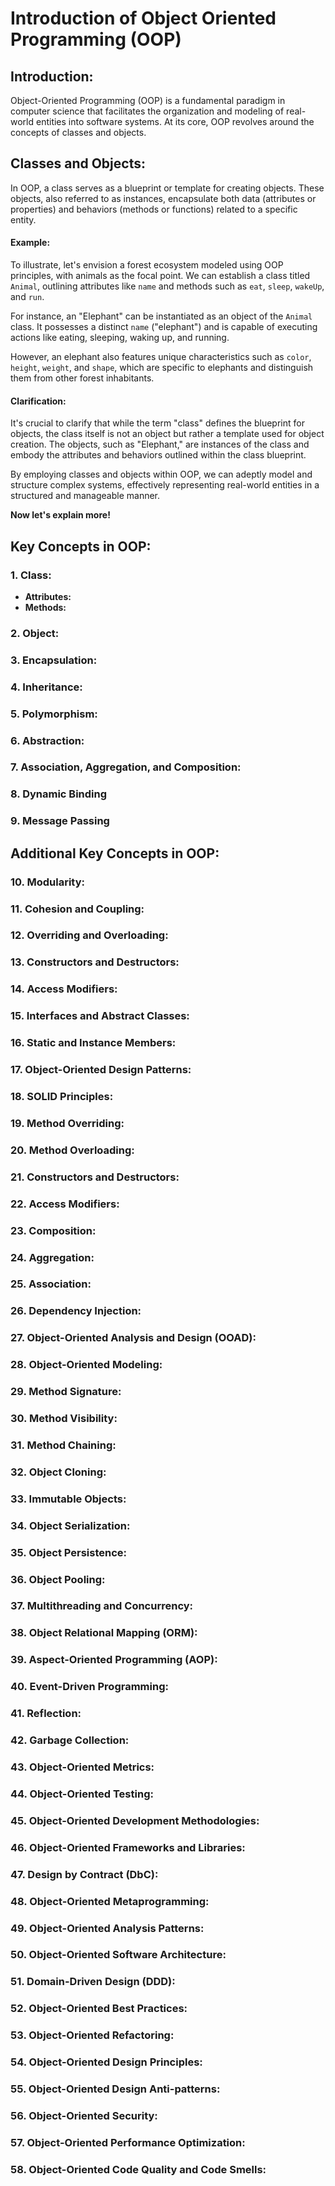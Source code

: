 # Introduction of Object Oriented Programming (OOP)

## Introduction:

Object-Oriented Programming (OOP) is a fundamental paradigm in computer science that facilitates the organization and modeling of real-world entities into software systems. At its core, OOP revolves around the concepts of classes and objects.

## Classes and Objects:

In OOP, a class serves as a blueprint or template for creating objects. These objects, also referred to as instances, encapsulate both data (attributes or properties) and behaviors (methods or functions) related to a specific entity.

#### Example:

To illustrate, let's envision a forest ecosystem modeled using OOP principles, with animals as the focal point. We can establish a class titled `Animal`, outlining attributes like `name` and methods such as `eat`, `sleep`, `wakeUp`, and `run`.

For instance, an "Elephant" can be instantiated as an object of the `Animal` class. It possesses a distinct `name` ("elephant") and is capable of executing actions like eating, sleeping, waking up, and running.

However, an elephant also features unique characteristics such as `color`, `height`, `weight`, and `shape`, which are specific to elephants and distinguish them from other forest inhabitants.

#### Clarification:

It's crucial to clarify that while the term "class" defines the blueprint for objects, the class itself is not an object but rather a template used for object creation. The objects, such as "Elephant," are instances of the class and embody the attributes and behaviors outlined within the class blueprint.

By employing classes and objects within OOP, we can adeptly model and structure complex systems, effectively representing real-world entities in a structured and manageable manner.

**Now let's explain more!**

## Key Concepts in OOP:

### 1. Class:

- **Attributes:**
- **Methods:**

### 2. Object:

### 3. Encapsulation:

### 4. Inheritance:

### 5. Polymorphism:

### 6. Abstraction:

### 7. Association, Aggregation, and Composition:

### 8. Dynamic Binding

### 9. Message Passing

## Additional Key Concepts in OOP:

### 10. Modularity:

### 11. Cohesion and Coupling:

### 12. Overriding and Overloading:

### 13. Constructors and Destructors:

### 14. Access Modifiers:

### 15. Interfaces and Abstract Classes:

### 16. Static and Instance Members:

### 17. Object-Oriented Design Patterns:

### 18. SOLID Principles:

### 19. Method Overriding:

### 20. Method Overloading:

### 21. Constructors and Destructors:

### 22. Access Modifiers:

### 23. Composition:

### 24. Aggregation:

### 25. Association:

### 26. Dependency Injection:

### 27. Object-Oriented Analysis and Design (OOAD):

### 28. Object-Oriented Modeling:

### 29. Method Signature:

### 30. Method Visibility:

### 31. Method Chaining:

### 32. Object Cloning:

### 33. Immutable Objects:

### 34. Object Serialization:

### 35. Object Persistence:

### 36. Object Pooling:

### 37. Multithreading and Concurrency:

### 38. Object Relational Mapping (ORM):

### 39. Aspect-Oriented Programming (AOP):

### 40. Event-Driven Programming:

### 41. Reflection:

### 42. Garbage Collection:

### 43. Object-Oriented Metrics:

### 44. Object-Oriented Testing:

### 45. Object-Oriented Development Methodologies:

### 46. Object-Oriented Frameworks and Libraries:

### 47. Design by Contract (DbC):

### 48. Object-Oriented Metaprogramming:

### 49. Object-Oriented Analysis Patterns:

### 50. Object-Oriented Software Architecture:

### 51. Domain-Driven Design (DDD):

### 52. Object-Oriented Best Practices:

### 53. Object-Oriented Refactoring:

### 54. Object-Oriented Design Principles:

### 55. Object-Oriented Design Anti-patterns:

### 56. Object-Oriented Security:

### 57. Object-Oriented Performance Optimization:

### 58. Object-Oriented Code Quality and Code Smells:
